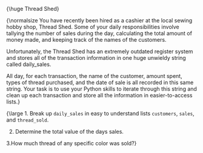 {\huge Thread Shed}



{\normalsize You have recently been hired as a cashier at the local sewing hobby shop, Thread Shed. Some of your daily responsibilities involve tallying the number of sales during the day, calculating the total amount of money made, and keeping track of the names of the customers.

Unfortunately, the Thread Shed has an extremely outdated register system and stores all of the transaction information in one huge unwieldy string called daily_sales.

All day, for each transaction, the name of the customer, amount spent, types of thread purchased, and the date of sale is all recorded in this same string. Your task is to use your Python skills to iterate through this string and clean up each transaction and store all the information in easier-to-access lists.}

{\large 1. Break up `daily_sales` in easy to understand lists `customers`, `sales`, and `thread_sold`.

2. Determine the total value of the days sales.

3.How much thread of any specific color was sold?}

